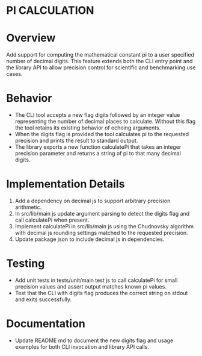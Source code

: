 # PI CALCULATION

# Overview
Add support for computing the mathematical constant pi to a user specified number of decimal digits. This feature extends both the CLI entry point and the library API to allow precision control for scientific and benchmarking use cases.

# Behavior
- The CLI tool accepts a new flag digits followed by an integer value representing the number of decimal places to calculate. Without this flag the tool retains its existing behavior of echoing arguments.
- When the digits flag is provided the tool calculates pi to the requested precision and prints the result to standard output.
- The library exports a new function calculatePi that takes an integer precision parameter and returns a string of pi to that many decimal digits.

# Implementation Details
1. Add a dependency on decimal js to support arbitrary precision arithmetic.
2. In src/lib/main js update argument parsing to detect the digits flag and call calculatePi when present.
3. Implement calculatePi in src/lib/main js using the Chudnovsky algorithm with decimal js rounding settings matched to the requested precision.
4. Update package json to include decimal js in dependencies.

# Testing
- Add unit tests in tests/unit/main test js to call calculatePi for small precision values and assert output matches known pi values.
- Test that the CLI with digits flag produces the correct string on stdout and exits successfully.

# Documentation
- Update README md to document the new digits flag and usage examples for both CLI invocation and library API calls.